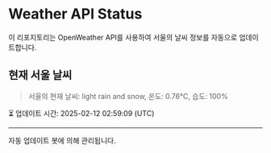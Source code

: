 
# Weather API Status

이 리포지토리는 OpenWeather API를 사용하여 서울의 날씨 정보를 자동으로 업데이트합니다.

## 현재 서울 날씨
> 서울의 현재 날씨: light rain and snow, 온도: 0.76°C, 습도: 100%

⏳ 업데이트 시간: 2025-02-12 02:59:09 (UTC)

---
자동 업데이트 봇에 의해 관리됩니다.

